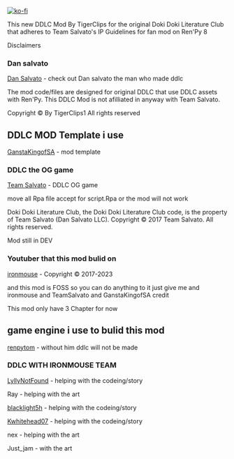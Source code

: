 [![ko-fi](https://www.ko-fi.com/img/githubbutton_sm.svg)](https://ko-fi.com/tigerclips1)

This new DDLC Mod By TigerClips for the original Doki Doki Literature Club that adheres to Team Salvato's IP Guidelines for fan mod on Ren'Py 8

Disclaimers

### Dan salvato

[Dan Salvato](https://twitter.com/dansalvato/) - check out Dan salvato the man who made ddlc

The mod code/files are designed for original DDLC  that use DDLC assets with Ren'Py. This DDLC Mod  is not afilliated in anyway with Team Salvato.

Copyright © By TigerClips1 All rights reserved

## DDLC MOD Template i use 
[GanstaKingofSA](https://github.com/GanstaKingofSA) - mod template

### DDLC the OG game ###

[Team Salvato](https://teamsalvato.itch.io/ddlc) - DDLC OG game

move all Rpa file accept for script.Rpa or the mod will not work

Doki Doki Literature Club, the Doki Doki Literature Club code, is the property of Team Salvato (Dan Salvato LLC). Copyright © 2017 Team Salvato. All rights reserved.

Mod still in DEV 

### Youtuber that this mod bulid on ###

[ironmouse](https://www.youtube.com/@IronMouseParty/videos) - Copyright © 2017-2023

and this mod is FOSS so you can do anything to it just give me and ironmouse and TeamSalvato and GanstaKingofSA credit

This mod only have 3 Chapter for now 

## game engine i use to bulid this mod

[renpytom](https://github.com/renpy/renpy) - without him ddlc will not be made

### DDLC WITH IRONMOUSE TEAM ###

[LyllyNotFound](https://github.com/LyllyNotFound) - helping with the codeing/story

Ray - helping with the art

[blacklight5h](https://github.com/blackdeath5h) - helping with the codeing/story

[Kwhitehead07](https://github.com/Kwhitehead07) - helping with the codeing/story

nex - helping with the art

Just_jam - with the art 